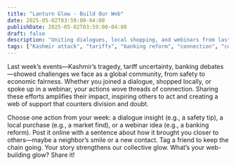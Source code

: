 ```yaml
---
title: "Lanturn Glow - Build Our Web"
date: 2025-05-02T03:59:00-04:00
publishDate: 2025-05-02T03:59:00-04:00
draft: false
description: "Uniting dialogues, local shopping, and webinars from last week’s news, share an action to strengthen community. Post your link to glow!"
tags: ["Kashmir attack", "tariffs", "banking reform", "connection", "community", "dialogue", "local shopping", "webinar", "well-being"]
---
```


<!-- Glow: 1 action, 1 skill -->
<!-- Skill: Connection -->

Last week’s events—Kashmir’s tragedy, tariff uncertainty, banking debates—showed challenges we face as a global community, from safety to economic fairness. Whether you joined a dialogue, shopped locally, or spoke up in a webinar, your actions wove threads of connection. Sharing these efforts amplifies their impact, inspiring others to act and creating a web of support that counters division and doubt.

Choose one action from your week: a dialogue insight (e.g., a safety tip), a local purchase (e.g., a market find), or a webinar idea (e.g., a banking reform). Post it online with a sentence about how it brought you closer to others—maybe a neighbor’s smile or a new contact. Tag a friend to keep the chain going. Your story strengthens our collective glow. What’s your web-building glow? Share it!